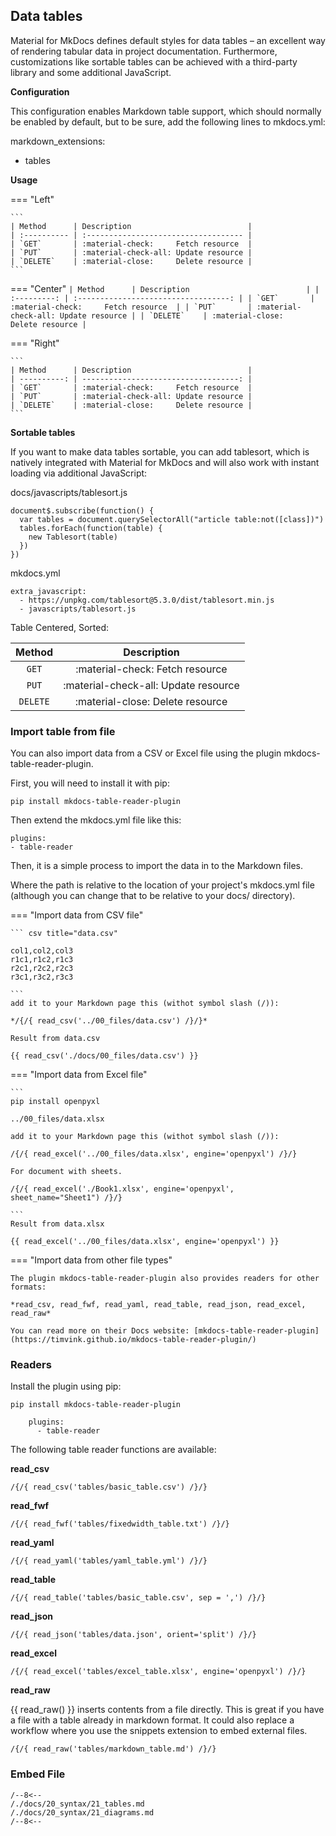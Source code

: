 ## Data tables

Material for MkDocs defines default styles for data tables – an excellent way of rendering tabular data in project documentation. Furthermore, customizations like sortable tables can be achieved with a third-party library and some additional JavaScript.

**Configuration**

This configuration enables Markdown table support, which should normally be enabled by default, but to be sure, add the following lines to mkdocs.yml:

markdown_extensions:
  - tables

**Usage**

=== "Left"

    ```
    | Method      | Description                          |
    | :---------- | :----------------------------------- |
    | `GET`       | :material-check:     Fetch resource  |
    | `PUT`       | :material-check-all: Update resource |
    | `DELETE`    | :material-close:     Delete resource |
    ```

=== "Center"
    ```
    | Method      | Description                          |
    | :---------: | :----------------------------------: |
    | `GET`       | :material-check:     Fetch resource  |
    | `PUT`       | :material-check-all: Update resource |
    | `DELETE`    | :material-close:     Delete resource |
    ```

=== "Right"

    ```
    | Method      | Description                          |
    | ----------: | -----------------------------------: |
    | `GET`       | :material-check:     Fetch resource  |
    | `PUT`       | :material-check-all: Update resource |
    | `DELETE`    | :material-close:     Delete resource |
    ```


**Sortable tables**

If you want to make data tables sortable, you can add tablesort, which is natively integrated with Material for MkDocs and will also work with instant loading via additional JavaScript:

docs/javascripts/tablesort.js

```
document$.subscribe(function() {
  var tables = document.querySelectorAll("article table:not([class])")
  tables.forEach(function(table) {
    new Tablesort(table)
  })
})
```

mkdocs.yml

```
extra_javascript:
  - https://unpkg.com/tablesort@5.3.0/dist/tablesort.min.js
  - javascripts/tablesort.js
```

Table Centered, Sorted:

| Method      | Description                          |
| :---------: | :----------------------------------: |
| `GET`       | :material-check:     Fetch resource  |
| `PUT`       | :material-check-all: Update resource |
| `DELETE`    | :material-close:     Delete resource |



### Import table from file
 
You can also import data from a CSV or Excel file using the plugin mkdocs-table-reader-plugin.

First, you will need to install it with pip:

    pip install mkdocs-table-reader-plugin

Then extend the mkdocs.yml file like this:

    plugins:
    - table-reader

Then, it is a simple process to import the data in to the Markdown files.

Where the path is relative to the location of your project's mkdocs.yml file (although you can change that to be relative to your docs/ directory).


=== "Import data from  CSV file"

    ``` csv title="data.csv"
  
    col1,col2,col3 
    r1c1,r1c2,r1c3 
    r2c1,r2c2,r2c3 
    r3c1,r3c2,r3c3 

    ```
    add it to your Markdown page this (withot symbol slash (/)):
    
    */{/{ read_csv('../00_files/data.csv') /}/}*

    Result from data.csv

    {{ read_csv('./docs/00_files/data.csv') }}


=== "Import data from  Excel file"

    ```
    pip install openpyxl

    ../00_files/data.xlsx

    add it to your Markdown page this (withot symbol slash (/)):

    /{/{ read_excel('../00_files/data.xlsx', engine='openpyxl') /}/}

    For document with sheets.

    /{/{ read_excel('./Book1.xlsx', engine='openpyxl', sheet_name="Sheet1") /}/}

    ```
    Result from data.xlsx

    {{ read_excel('../00_files/data.xlsx', engine='openpyxl') }}

=== "Import data from other file types"

    The plugin mkdocs-table-reader-plugin also provides readers for other formats:

    *read_csv, read_fwf, read_yaml, read_table, read_json, read_excel, read_raw*

    You can read more on their Docs website: [mkdocs-table-reader-plugin](https://timvink.github.io/mkdocs-table-reader-plugin/)




### Readers

Install the plugin using pip:

    pip install mkdocs-table-reader-plugin

``` title="mkdocs.yml"
    plugins:
      - table-reader
```    

The following table reader functions are available:

**read_csv**

    /{/{ read_csv('tables/basic_table.csv') /}/}


**read_fwf**

    /{/{ read_fwf('tables/fixedwidth_table.txt') /}/}

**read_yaml**
    
    /{/{ read_yaml('tables/yaml_table.yml') /}/}

**read_table**

    /{/{ read_table('tables/basic_table.csv', sep = ',') /}/}

**read_json**

    /{/{ read_json('tables/data.json', orient='split') /}/}


**read_excel**

    /{/{ read_excel('tables/excel_table.xlsx', engine='openpyxl') /}/}

**read_raw**

{{ read_raw() }} inserts contents from a file directly. This is great if you have a file with a table already in markdown format. It could also replace a workflow where you use the snippets extension to embed external files.

    /{/{ read_raw('tables/markdown_table.md') /}/}


### Embed File

    /--8<--
    /./docs/20_syntax/21_tables.md
    /./docs/20_syntax/21_diagrams.md
    /--8<--

